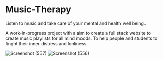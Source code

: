 # Music-Therapy
Listen to music and take care of your mental and health well being..

A work-in-progress project with a aim to create a full stack website to create music playlists for all mind moods. To help people and students to finght their inner distress and lonliness.<br>

![Screenshot (557)](https://user-images.githubusercontent.com/79306021/169036612-f2c11f01-6e4e-4f72-a186-6a934e05bfc0.png)
![Screenshot (556)](https://user-images.githubusercontent.com/79306021/169036723-69e227d3-4ae7-4aa4-97c0-c7c204b969ab.png)
